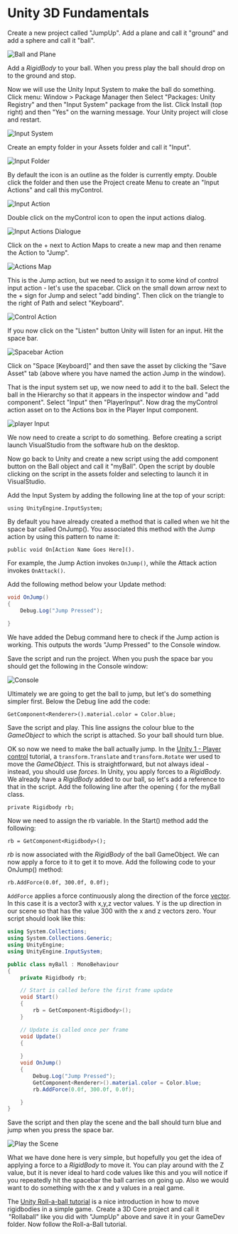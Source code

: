 # Unity 3D Fundamentals

Create a new project called "JumpUp". Add a plane and call it "ground" and add a sphere and call it "ball".

![Ball and Plane](docs/images/unityFundamentalsimage1.png)

Add a _RigidBody_ to your ball. When you press play the ball should drop on to the ground and stop.

Now we will use the Unity Input System to make the ball do something. Click menu: Window > Package Manager then Select "Packages: Unity Registry" and then "Input System" package from the list. Click Install (top right) and then "Yes" on the warning message. Your Unity project will close and restart.

![Input System](docs/images/unityFundamentalsimage2.png)

Create an empty folder in your Assets folder and call it "Input".

![Input Folder](docs/images/unityFundamentalsimage3.png)

By default the icon is an outline as the folder is currently empty. Double click the folder and then use the Project create Menu to create an "Input Actions" and call this myControl.

![Input Action](docs/images/unityFundamentalsimage4.png)

Double click on the myControl icon to open the input actions dialog.

![Input Actions Dialogue](docs/images/unityFundamentalsimage5.png)

Click on the + next to Action Maps to create a new map and then rename the Action to "Jump".

![Actions Map](docs/images/unityFundamentalsimage6.png)

This is the Jump action, but we need to assign it to some kind of control input action - let's use the spacebar. Click on the small down arrow next to the + sign for Jump and select "add binding". Then click on the triangle to the right of Path and select "Keyboard".

![Control Action](docs/images/unityFundamentalsimage7.png)

If you now click on the "Listen" button Unity will listen for an input. Hit the space bar.

![Spacebar Action](docs/images/unityFundamentalsimage8.png)

Click on "Space [Keyboard]" and then save the asset by clicking the "Save Asset" tab (above where you have named the action Jump in the window).

That is the input system set up, we now need to add it to the ball. Select the ball in the Hierarchy so that it appears in the inspector window and "add component". Select "Input" then "PlayerInput". Now drag the myControl action asset on to the Actions box in the Player Input component. 

![player Input](docs/images/unityFundamentalsimage9.png)

We now need to create a script to do something.  Before creating a script launch VisualStudio from the software hub on the desktop.  

Now go back to Unity and create a new script using the add component button on the Ball object and call it "myBall". Open the script by double clicking on the script in the assets folder and selecting to launch it in VisualStudio.  

Add the Input System by adding the following line at the top of your script: 

`using UnityEngine.InputSystem;`

By default you have already created a method that is called when we hit the space bar called OnJump(). You associated this method with the Jump action by using this pattern to name it: 

`public void On[Action Name Goes Here]().`

For example, the Jump Action invokes `OnJump()`, while the Attack action invokes `OnAttack()`.

Add the following method below your Update method:

```csharp
void OnJump() 
{ 
    Debug.Log("Jump Pressed"); 
         
} 
```

We have added the Debug command here to check if the Jump action is working. This outputs the words "Jump Pressed" to the Console window. 

Save the script and run the project. When you push the space bar you should get the following in the Console window:

![Console](docs/images/unityFundamentalsimage9.png)

Ultimately we are going to get the ball to jump, but let's do something simpler first. Below the Debug line add the code: 

`GetComponent<Renderer>().material.color = Color.blue;`

Save the script and play. This line assigns the colour blue to the _GameObject_ to which the script is attached. So your ball should turn blue. 

OK so now we need to make the ball actually jump. In the [Unity 1 - Player control](https://learn.unity.com/project/unit-1-driving-simulation?missionId=5f71fe63edbc2a00200e9de0&pathwayId=5f7e17e1edbc2a5ec21a20af&contentId=5f7229b2edbc2a001f834db7) tutorial, a `transform.Translate` and `transform.Rotate` wer used to move the _GameObject_. This is straightforward, but not always ideal - instead, you should use _forces_. In Unity, you apply forces to a _RigidBody_. We already have a _RigidBody_ added to our ball, so let's add a reference to that in the script. Add the following line after the opening { for the myBall class. 

`private Rigidbody rb;`

Now we need to assign the rb variable. In the Start() method add the following: 

`rb = GetComponent<Rigidbody>();`

_rb_ is now associated with the _RigidBody_ of the ball GameObject. We can now apply a force to it to get it to move. Add the following code to your OnJump() method: 

`rb.AddForce(0.0f, 300.0f, 0.0f);`

`AddForce` applies a force continuously along the direction of the force [vector](./vectors.md). In this case it is a vector3 with x,y,z vector values. Y is the up direction in our scene so that has the value 300 with the x and z vectors zero. Your script should look like this:

```csharp
using System.Collections; 
using System.Collections.Generic; 
using UnityEngine; 
using UnityEngine.InputSystem; 

public class myBall : MonoBehaviour 
{ 
    private Rigidbody rb; 

    // Start is called before the first frame update 
    void Start() 
    { 
        rb = GetComponent<Rigidbody>(); 
    } 

    // Update is called once per frame 
    void Update() 
    { 
         
    } 
    void OnJump() 
    { 
        Debug.Log("Jump Pressed"); 
        GetComponent<Renderer>().material.color = Color.blue; 
        rb.AddForce(0.0f, 300.0f, 0.0f); 

    } 
}
```

Save the script and then play the scene and the ball should turn blue and jump when you press the space bar. 

![Play the Scene](docs/images/unityFundamentalsimage10.png)

What we have done here is very simple, but hopefully you get the idea of applying a force to a _RigidBody_ to move it. You can play around with the Z value, but it is never ideal to hard code values like this and you will notice if you repeatedly hit the spacebar the ball carries on going up. Also we would want to do something with the x and y values in a real game.  

The [Unity Roll-a-ball tutorial](https://learn.unity.com/tutorial/setting-up-the-game?uv=2020.2&projectId=5f158f1bedbc2a0020e51f0d) is a nice introduction in how to move rigidbodies in a simple game.  Create a 3D Core project and call it  "Rollaball" like you did with "JumpUp" above and save it in your GameDev folder. Now follow the Roll-a-Ball tutorial.
